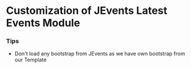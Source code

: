 Customization of JEvents Latest Events Module
=================================================

### Tips

* Don't load any bootstrap from JEvents as we have own bootstrap from our Template

